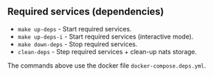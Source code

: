 ## Required services (dependencies)

- `make up-deps` - Start required services.
- `make up-deps-i` - Start required services (interactive mode).
- `make down-deps` - Stop required services.
- `clean-deps` - Step required services + clean-up nats storage.

The commands above use the docker file `docker-compose.deps.yml`.

